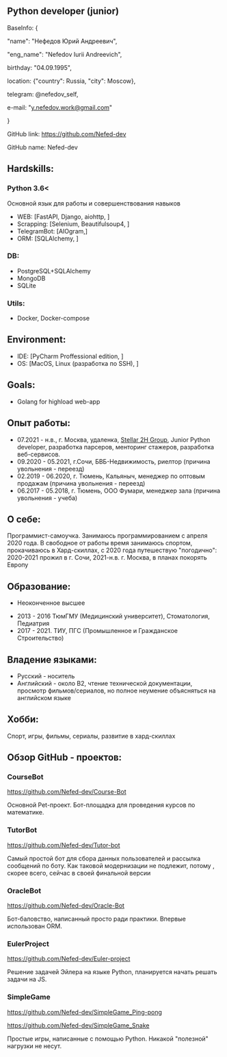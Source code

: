 ## Python developer (junior)
BaseInfo: {

"name": "Нефедов Юрий Андреевич",

"eng_name": "Nefedov Iurii Andreevich",

birthday: "04.09.1995",

location: {"country": Russia, "city": Moscow},

telegram: @nefedov_self,

e-mail: "y.nefedov.work@gmail.com"

}


GitHub link: https://github.com/Nefed-dev 

GitHub name: Nefed-dev

## Hardskills:

### Python 3.6<
Основной язык для работы и совершенствования навыков

- WEB: [FastAPI, Django, aiohttp, ]
- Scrapping: [Selenium, Beautifulsoup4, ]
- TelegramBot: [AIOgram,]
- ORM: [SQLAlchemy, ]

### DB:
- PostgreSQL+SQLAlchemy 
- MongoDB
- SQLite

### Utils: 
- Docker, Docker-compose

## Environment:
- IDE: [PyCharm Proffessional edition, ]
- OS: [MacOS, Linux (разработка по SSH), ]

## Goals:
- Golang for highload web-app

## Опыт работы: 
- 07.2021 - н.в., г. Москва, удаленка, [Stellar 2H Group](https://career.habr.com/companies/2hst), Junior Python developer, разработка парсеров, менторинг стажеров, разработка веб-сервисов. 
- 09.2020 - 05.2021, г.Сочи, БВБ-Недвижимость, риелтор (причина увольнения - переезд)
- 02.2019 - 06.2020, г. Тюмень, Кальяныч, менеджер по оптовым продажам (причина увольнения - переезд)
- 06.2017 - 05.2018, г. Тюмень, ООО Фумари, менеджер зала (причина увольнения - учеба)

## О себе:
Программист-самоучка. Занимаюсь программированием с апреля 2020 года. В свободное от работы время занимаюсь спортом, прокачиваюсь в Хард-скиллах, с 2020 года путешествую "погодично": 2020-2021 прожил в г. Сочи, 2021-н.в. г. Москва, в планах покорять Европу

## Образование:
* Неоконченное высшее
- 2013 - 2016 ТюмГМУ (Медицинский университет), Стоматология, Педиатрия
- 2017 - 2021. ТИУ, ПГС (Промышленное и Гражданское Строительство)

## Владение языками:
- Русский - носитель
- Английский - около B2, чтение технической документации, просмотр фильмов/сериалов, но полное неумение объясняться на английском языке

## Хобби:
Спорт, игры, фильмы, сериалы, развитие в хард-скиллах

## Обзор GitHub - проектов: 
### CourseBot
https://github.com/Nefed-dev/Course-Bot

Основной Pet-проект. Бот-площадка для проведения курсов по математике.

### TutorBot
https://github.com/Nefed-dev/Tutor-bot

Самый простой бот для сбора данных пользователей и рассылка сообщений по боту. Как таковой модернизации не подлежит, потому
, скорее всего, сейчас в своей финальной версии

### OracleBot
https://github.com/Nefed-dev/Oracle-Bot

Бот-баловство, написанный просто ради практики. Впервые использован ORM. 

### EulerProject
https://github.com/Nefed-dev/Euler-project

Решение задачей Эйлера на языке Python, планируется начать решать задачи на JS. 

### SimpleGame
https://github.com/Nefed-dev/SimpleGame_Ping-pong

https://github.com/Nefed-dev/SimpleGame_Snake

Простые игры, написанные с помощью Python. Никакой "полезной" нагрузки не несут. 

